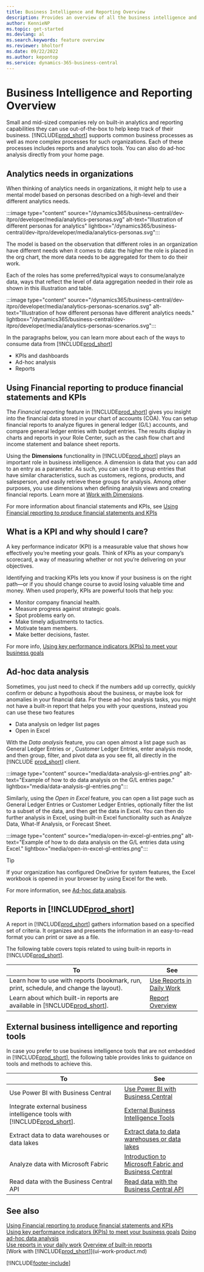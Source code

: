```yaml
---
title: Business Intelligence and Reporting Overview
description: Provides an overview of all the business intelligence and reporting features supported in Business Central.
author: KennieNP
ms.topic: get-started
ms.devlang: al
ms.search.keywords: feature overview
ms.reviewer: bholtorf
ms.date: 09/22/2022
ms.author: kepontop
ms.service: dynamics-365-business-central
---
```


# Business Intelligence and Reporting Overview

Small and mid-sized companies rely on built-in analytics and reporting capabilities they can use out-of-the-box to help keep track of their business. [!INCLUDE[prod_short](includes/prod_short.md)] supports common business processes as well as more complex processes for such organizations. Each of these processes includes reports and analytics tools. You can also do ad-hoc analysis directly from your home page.  

## Analytics needs in organizations

When thinking of analytics needs in organizations, it might help to use a mental model based on  personas described on a high-level and their different analytics needs.

:::image type="content" source="/dynamics365/business-central/dev-itpro/developer/media/analytics-personas.svg" alt-text="Illustration of different personas for analytics" lightbox="/dynamics365/business-central/dev-itpro/developer/media/analytics-personas.svg":::

The model is based on the observation that different roles in an organization have different needs when it comes to data: the higher the role is placed in the org chart, the more data needs to be aggregated for them to do their work. 

Each of the roles has some preferred/typical ways to consume/analyze data, ways that reflect the level of data aggregation needed in their role as shown in this illustration and table.

:::image type="content" source="/dynamics365/business-central/dev-itpro/developer/media/analytics-personas-scenarios.svg" alt-text="Illustration of how different personas have different analytics needs." lightbox="/dynamics365/business-central/dev-itpro/developer/media/analytics-personas-scenarios.svg":::

In the paragraphs below, you can learn more about each of the ways to consume data from [!INCLUDE[prod_short](includes/prod_short.md)]

- KPIs and dashboards
- Ad-hoc analysis
- Reports

## Using Financial reporting to produce financial statements and KPIs

The *Financial reporting* feature in [!INCLUDE[prod_short](includes/prod_short.md)] gives you insight into the financial data stored in your chart of accounts (COA). You can setup financial reports to analyze figures in general ledger (G/L) accounts, and compare general ledger entries with budget entries. The results display in charts and reports in your Role Center, such as the cash flow chart and income statement and balance sheet reports.

<!-- Screenshot here when available -->

Using the **Dimensions** functionality in [!INCLUDE[prod_short](includes/prod_short.md)] plays an important role in business intelligence. A dimension is data that you can add to an entry as a parameter. As such, you can use it to group entries that have similar characteristics, such as customers, regions, products, and salesperson, and easily retrieve these groups for analysis. Among other purposes, you use dimensions when defining analysis views and creating financial reports. Learn more at [Work with Dimensions](finance-dimensions.md).

For more information about financial statements and KPIs, see [Using Financial reporting to produce financial statements and KPIs](bi.md)


## What is a KPI and why should I care?
A key performance indicator (KPI) is a measurable value that shows how effectively you’re meeting your goals. Think of KPIs as your company’s scorecard, a way of measuring whether or not you’re delivering on your objectives.

Identifying and tracking KPIs lets you know if your business is on the right path—or if you should change course to avoid losing valuable time and money. When used properly, KPIs are powerful tools that help you:

- Monitor company financial health.
- Measure progress against strategic goals.
- Spot problems early on.
- Make timely adjustments to tactics.
- Motivate team members.
- Make better decisions, faster.

For more info, [Using key performance indicators (KPIs) to meet your business goals](./analytics-about-kpis.md)


## Ad-hoc data analysis 

Sometimes, you just need to check if the numbers add up correctly, quickly confirm or debunc a hypothosis about the business, or maybe look for anomalies in your financial data. For these ad-hoc analysis tasks, you might not have a built-in report that helps you with your questions, instead you can use these two features
- Data analysis on ledger list pages
- Open in Excel

With the *Data analysis* feature, you can open almost a list page such as General Ledger Entries or , Customer Ledger Entries, enter analysis mode, and then group, filter, and pivot data as you see fit, all directly in the [!INCLUDE [prod_short](includes/prod_short.md)] client. 

:::image type="content" source="media/data-analysis-gl-entries.png" alt-text="Example of how to do data analysis on the G/L entries page." lightbox="media/data-analysis-gl-entries.png":::

Similarly, using the *Open in Excel* feature, you can open a list page such as General Ledger Entries  or Customer Ledger Entries, optionally filter the list to a subset of the data, and then get the data in Excel. You can then do further analysis in Excel, using built-in Excel functionality such as Analyze Data, What-If Analysis, or Forecast Sheet.

:::image type="content" source="media/open-in-excel-gl-entries.png" alt-text="Example of how to do data analysis on the G/L entries data using Excel." lightbox="media/open-in-excel-gl-entries.png":::

> [!TIP]
> If your organization has configured OneDrive for system features, the Excel workbook is opened in your browser by using Excel for the web. 

For more information, see [Ad-hoc data analysis](reports-adhoc-analysis.md).


## Reports in [!INCLUDE[prod_short](includes/prod_short.md)]

A report in [!INCLUDE[prod_short](includes/prod_short.md)] gathers information based on a specified set of criteria. It organizes and presents the information in an easy-to-read format you can print or save as a file.  

The following table covers topis related to using built-in reports in [!INCLUDE[prod_short](includes/prod_short.md)].

| To  | See |
| --- | --- |
| Learn how to use with reports (bookmark, run, print, schedule, and change the layout). | [Use Reports in Daily Work](reports-use-reports.md) |
| Learn about which built-in reports are available in [!INCLUDE[prod_short](includes/prod_short.md)]. |[Report Overview](reports-available-reports.md)|


## External business intelligence and reporting tools

In case you prefer to use business intelligence tools that are not embedded in [!INCLUDE[prod_short](includes/prod_short.md)], the following table provides links to guidance on tools and methods to achieve this.

| To  | See |
| --- | --- |
| Use Power BI with Business Central | [Use Power BI with Business Central](admin-powerbi.md) |
| Integrate external business intelligence tools with [!INCLUDE[prod_short](includes/prod_short.md)].| [External Business Intelligence Tools](reports-external-analysis.md) |
| Extract data to data warehouses or data lakes| [Extract data to data warehouses or data lakes](/dynamics365/business-central/dev-itpro/performance/performance-developer#efficient-extracts-to-data-lakes-or-data-warehouses) |
| Analyze data with Microsoft Fabric| [Introduction to Microsoft Fabric and Business Central](admin-fabric.md) |
| Read data with the Business Central API | [Read data with the Business Central API](/dynamics365/business-central/dev-itpro/api-reference/v2.0/) |


## See also

[Using Financial reporting to produce financial statements and KPIs](bi.md)  
[Using key performance indicators (KPIs) to meet your business goals](analytics-about-kpis.md) 
[Doing ad-hoc data analysis](reports-adhoc-analysis.md)  
[Use reports in your daily work](reports-use-reports.md) 
[Overview of built-in reports](reports-available-reports.md)  
[Work with [!INCLUDE[prod_short](includes/prod_short.md)]](ui-work-product.md)  

[!INCLUDE[footer-include](includes/footer-banner.md)]
